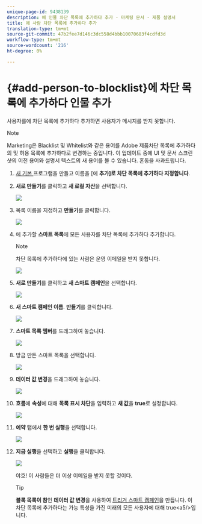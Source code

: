 ```yaml
---
unique-page-id: 9438139
description: 에 인물 차단 목록에 추가하다 추가 - 마케팅 문서 - 제품 설명서
title: 에 사람 차단 목록에 추가하다 추가
translation-type: tm+mt
source-git-commit: 47b2fee7d146c3dc558d4bbb10070683f4cdfd3d
workflow-type: tm+mt
source-wordcount: '216'
ht-degree: 0%

---
```



# {#add-person-to-blocklist}에 차단 목록에 추가하다 인물 추가

사용자를에 차단 목록에 추가하다 추가하면 사용자가 메시지를 받지 못합니다.

>[!NOTE]
>
>Marketing은 Blacklist 및 Whitelist와 같은 용어를 Adobe 제품차단 목록에 추가하다의 및 허용 목록에 추가하다로 변경하는 중입니다. 이 업데이트 중에 UI 및 문서 스크린샷의 이전 용어와 설명서 텍스트의 새 용어를 볼 수 있습니다. 혼동을 사과드립니다.

1. [새 기본 ](../../../../product-docs/core-marketo-concepts/programs/creating-programs/create-a-program.md) 프로그램을 만들고 이름을 [에  **추가]로 차단 목록에 추가하다 지정합니다**.
1. **새로 만들기**&#x200B;를 클릭하고 **새 로컬 자산**&#x200B;을 선택합니다.

   ![](assets/image2015-8-14-11-3a0-3a46.png)

1. 목록 이름을 지정하고 **만들기**&#x200B;를 클릭합니다.

   ![](assets/image2015-8-14-11-3a2-3a26.png)

1. 에 추가할 **스마트 목록**&#x200B;에 모든 사용자를 차단 목록에 추가하다 추가합니다.

   >[!NOTE]
   >
   >차단 목록에 추가하다에 있는 사람은 운영 이메일을 받지 못합니다.

   ![](assets/three-6.png)

1. **새로 만들기**&#x200B;를 클릭하고 **새 스마트 캠페인**&#x200B;을 선택합니다.

   ![](assets/image2015-8-14-11-3a12-3a35.png)

1. **새 스마트 캠페인 이름**. **만들기**&#x200B;를 클릭합니다.

   ![](assets/image2015-8-14-11-3a13-3a36.png)

1. **스마트 목록 멤버**&#x200B;를 드래그하여 놓습니다.

   ![](assets/image2015-8-14-11-3a16-3a34.png)

1. 방금 만든 스마트 목록을 선택합니다.

   ![](assets/image2015-8-14-11-3a17-3a5.png)

1. **데이터 값 변경**&#x200B;을 드래그하여 놓습니다.

   ![](assets/image2015-8-14-11-3a18-3a41.png)

1. **흐름**&#x200B;에 **속성**&#x200B;에 대해 **목록 표시 차단**&#x200B;을 입력하고 **새 값**&#x200B;을 **true**&#x200B;로 설정합니다.

   ![](assets/image2015-8-14-11-3a21-3a1.png)

1. **예약** 탭에서 **한 번 실행**&#x200B;을 선택합니다.

   ![](assets/ten.png)

1. **지금 실행**&#x200B;을 선택하고 **실행**&#x200B;을 클릭합니다.

   ![](assets/image2015-8-14-11-3a24-3a50.png)

   야호! 이 사람들은 더 이상 이메일을 받지 못할 것이다.

   >[!TIP]
   >
   >**블록 목록이 참**&#x200B;인 **데이터 값 변경**&#x200B;을 사용하여 [트리거 스마트 캠페인](../../../../product-docs/core-marketo-concepts/smart-campaigns/creating-a-smart-campaign/create-a-new-smart-campaign.md)을 만듭니다. 이차단 목록에 추가하다는 가능 특성을 가진 미래의 모든 사용자에 대해 true&lt;a5/>입니다.


